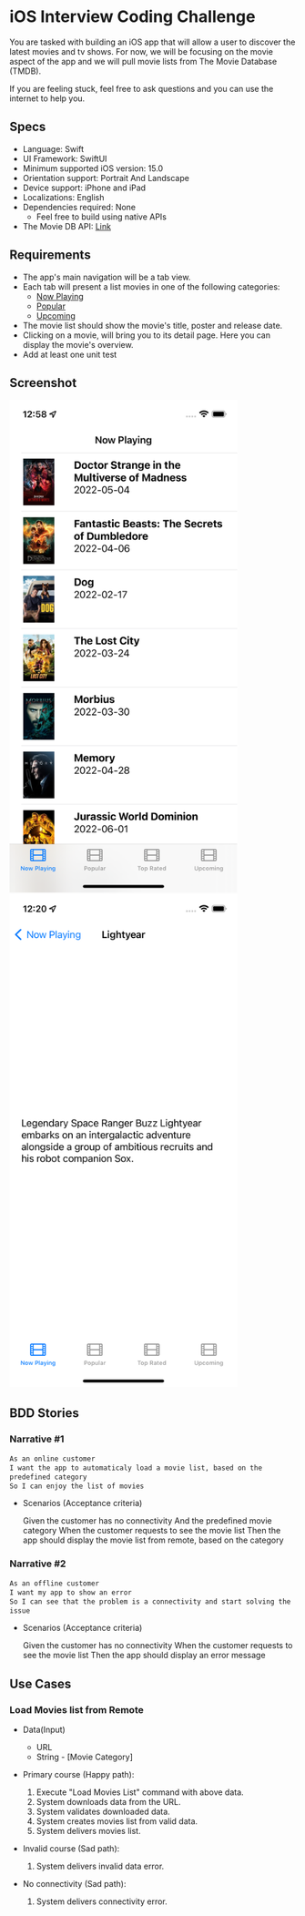 # iOS Interview Coding Challenge

You are tasked with building an iOS app that will allow a user to discover the latest movies and tv shows. For now, we will be focusing on the movie aspect of the app and we will pull movie lists from The Movie Database (TMDB).

If you are feeling stuck, feel free to ask questions and you can use the internet to help you.

## Specs

* Language: Swift
* UI Framework: SwiftUI
* Minimum supported iOS version: 15.0
* Orientation support: Portrait And Landscape
* Device support: iPhone and iPad
* Localizations: English
* Dependencies required: None
    * Feel free to build using native APIs
* The Movie DB API: [Link](https://developers.themoviedb.org/3/movies)

## Requirements

* The app's main navigation will be a tab view. 
* Each tab will present a list movies in one of the following categories:
  * [Now Playing](https://developers.themoviedb.org/3/movies/get-now-playing)
  * [Popular](https://developers.themoviedb.org/3/movies/get-popular-movies)
  * [Upcoming](https://developers.themoviedb.org/3/movies/get-upcoming)
* The movie list should show the movie's title, poster and release date.
* Clicking on a movie, will bring you to its detail page. Here you can display the movie's overview.
* Add at least one unit test

## Screenshot

<img src="./Screenshots/1 List view.png" width=400>
<img src="./Screenshots/2 Details.png" width=400>


## BDD Stories

### Narrative #1
    
    As an online customer
    I want the app to automaticaly load a movie list, based on the predefined category
    So I can enjoy the list of movies

- Scenarios (Acceptance criteria)
    
    Given the customer has no connectivity
    And the predefined movie category
    When the customer requests to see the movie list
    Then the app should display the movie list from remote, based on the category
    
### Narrative #2
    
    As an offline customer
    I want my app to show an error
    So I can see that the problem is a connectivity and start solving the issue

- Scenarios (Acceptance criteria)
    
    Given the customer has no connectivity
    When the customer requests to see the movie list
    Then the app should display an error message
    

## Use Cases

### Load Movies list from Remote

- Data(Input)
    * URL
    * String - [Movie Category]
    
- Primary course (Happy path):
    
    1. Execute "Load Movies List" command with above data.
    2. System downloads data from the URL.
    3. System validates downloaded data.
    4. System creates movies list from valid data.
    5. System delivers movies list.
    
- Invalid course (Sad path):
    
    1. System delivers invalid data error.
    
- No connectivity (Sad path):
    
    1. System delivers connectivity error.
